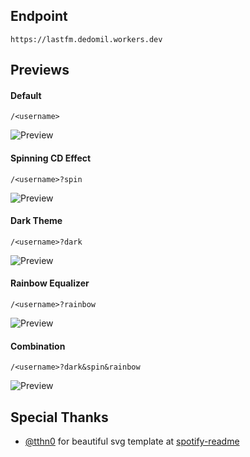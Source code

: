 ## Endpoint

```
https://lastfm.dedomil.workers.dev
```

## Previews

#### Default

```
/<username>
```

![Preview](https://lastfm.dedomil.workers.dev/adbtya)

#### Spinning CD Effect

```
/<username>?spin
```

![Preview](https://lastfm.dedomil.workers.dev/adbtya?spin)

#### Dark Theme

```
/<username>?dark
```

![Preview](https://lastfm.dedomil.workers.dev/adbtya?dark)

#### Rainbow Equalizer

```
/<username>?rainbow
```

![Preview](https://lastfm.dedomil.workers.dev/adbtya?rainbow)

#### Combination

```
/<username>?dark&spin&rainbow
```

![Preview](https://lastfm.dedomil.workers.dev/adbtya?dark&spin&rainbow)

## Special Thanks

- [@tthn0](https://github.com/tthn0) for beautiful svg template at [spotify-readme](https://github.com/tthn0/Spotify-Readme)
